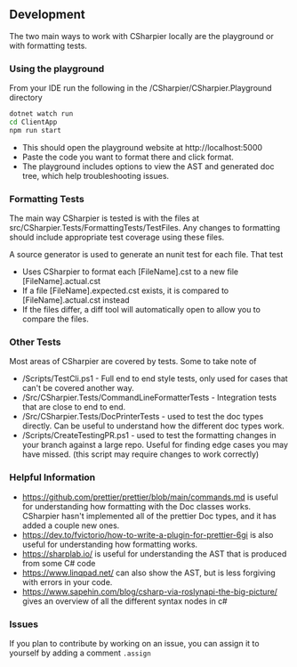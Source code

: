 ## Development
The two main ways to work with CSharpier locally are the playground or with formatting tests.

### Using the playground
From your IDE run the following in the /CSharpier/CSharpier.Playground directory
```bash
dotnet watch run
cd ClientApp
npm run start
```
- This should open the playground website at http://localhost:5000
- Paste the code you want to format there and click format.
- The playground includes options to view the AST and generated doc tree, which help troubleshooting issues.

### Formatting Tests
The main way CSharpier is tested is with the files at src/CSharpier.Tests/FormattingTests/TestFiles. Any changes to formatting should include appropriate test coverage using these files.

A source generator is used to generate an nunit test for each file. That test
- Uses CSharpier to format each [FileName].cst to a new file [FileName].actual.cst
- If a file [FileName].expected.cst exists, it is compared to [FileName].actual.cst instead
- If the files differ, a diff tool will automatically open to allow you to compare the files.

### Other Tests
Most areas of CSharpier are covered by tests. Some to take note of

- /Scripts/TestCli.ps1 - Full end to end style tests, only used for cases that can't be covered another way.
- /Src/CSharpier.Tests/CommandLineFormatterTests - Integration tests that are close to end to end.
- /Src/CSharpier.Tests/DocPrinterTests - used to test the doc types directly. Can be useful to understand how the different doc types work.
- /Scripts/CreateTestingPR.ps1 - used to test the formatting changes in your branch against a large repo. Useful for finding edge cases you may have missed. (this script may require changes to work correctly)

### Helpful Information
- https://github.com/prettier/prettier/blob/main/commands.md is useful for understanding how formatting with the Doc classes works. CSharpier hasn't implemented all of the prettier Doc types, and it has added a couple new ones.
- https://dev.to/fvictorio/how-to-write-a-plugin-for-prettier-6gi is also useful for understanding how formatting works.
- https://sharplab.io/ is useful for understanding the AST that is produced from some C# code
- https://www.linqpad.net/ can also show the AST, but is less forgiving with errors in your code.
- https://www.sapehin.com/blog/csharp-via-roslynapi-the-big-picture/ gives an overview of all the different syntax nodes in c#

### Issues
If you plan to contribute by working on an issue, you can assign it to yourself by adding a comment `.assign`
